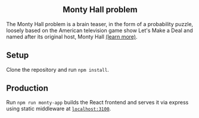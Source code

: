 <h2 align="center">
  Monty Hall problem
</h2>

The Monty Hall problem is a brain teaser, in the form of a probability puzzle, loosely based on the American television game show Let's Make a Deal and named after its original host, Monty Hall [(learn more)](https://en.m.wikipedia.org/wiki/Monty_Hall_problem).

## Setup

Clone the repository and run `npm install`.

## Production

Run `npm run monty-app` builds the React frontend and serves it via express using static middleware at [`localhost:3100`](http://localhost:3000).
